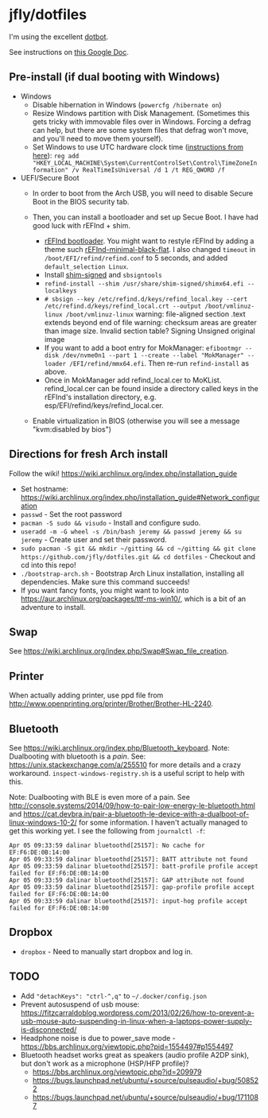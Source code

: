 # jfly/dotfiles

I'm using the excellent [dotbot](https://github.com/anishathalye/dotbot).

See instructions on [this Google Doc](https://docs.google.com/document/d/1Ji1dfnQxlb9KJGmVin4W6oAqN4-SWokSlXGYumss74M/edit#heading=h.1gvhtuttse8f).

## Pre-install (if dual booting with Windows)
  - Windows
    - Disable hibernation in Windows (`powercfg /hibernate on`)
    - Resize Windows partition with Disk Management. (Sometimes this gets tricky with immovable files over in Windows. Forcing a defrag can help, but there are some system files that defrag won't move, and you'll need to move them yourself).
    - Set Windows to use UTC hardware clock time ([instructions from here](https://wiki.archlinux.org/index.php/time#UTC_in_Windows)): `reg add "HKEY_LOCAL_MACHINE\System\CurrentControlSet\Control\TimeZoneInformation" /v RealTimeIsUniversal /d 1 /t REG_QWORD /f`
  - UEFI/Secure Boot
    - In order to boot from the Arch USB, you will need to disable Secure Boot in the BIOS security tab.
    - Then, you can install a bootloader and set up Secue Boot. I have had good luck with rEFInd + shim.
        - [rEFInd bootloader](https://wiki.archlinux.org/index.php/REFInd). You might want to restyle rEFInd by adding a theme such [rEFInd-minimal-black-flat](https://github.com/dnaf/rEFInd-minimal-black-flat). I also changed `timeout` in `/boot/EFI/refind/refind.conf` to 5 seconds, and added `default_selection Linux`.
        - Install [shim-signed](https://aur.archlinux.org/packages/shim-signed/) and `sbsigntools`
        - `refind-install --shim /usr/share/shim-signed/shimx64.efi --localkeys`
        - `# sbsign --key /etc/refind.d/keys/refind_local.key --cert /etc/refind.d/keys/refind_local.crt --output /boot/vmlinuz-linux /boot/vmlinuz-linux`
            warning: file-aligned section .text extends beyond end of file
            warning: checksum areas are greater than image size. Invalid section table?
            Signing Unsigned original image
        - If you want to add a boot entry for MokManager: `efibootmgr --disk /dev/nvme0n1 --part 1 --create --label "MokManager" --loader /EFI/refind/mmx64.efi`. Then re-run `refind-install` as above.
        - Once in MokManager add refind_local.cer to MoKList. refind_local.cer can be found inside a directory called keys in the rEFInd's installation directory, e.g. esp/EFI/refind/keys/refind_local.cer.

    - Enable virtualization in BIOS (otherwise you will see a message "kvm:disabled by bios")

## Directions for fresh Arch install

Follow the wiki! https://wiki.archlinux.org/index.php/installation_guide

- Set hostname: https://wiki.archlinux.org/index.php/installation_guide#Network_configuration
- `passwd` - Set the root password
- `pacman -S sudo && visudo` - Install and configure sudo.
- `useradd -m -G wheel -s /bin/bash jeremy && passwd jeremy && su jeremy` - Create user and set their password.
- `sudo pacman -S git && mkdir ~/gitting && cd ~/gitting && git clone https://github.com/jfly/dotfiles.git && cd dotfiles` - Checkout and cd into this repo!
- `./bootstrap-arch.sh` - Bootstrap Arch Linux installation, installing all dependencies. Make sure this command succeeds!
- If you want fancy fonts, you might want to look into https://aur.archlinux.org/packages/ttf-ms-win10/, which is a bit of an adventure to install.

## Swap
See https://wiki.archlinux.org/index.php/Swap#Swap_file_creation.

## Printer
When actually adding printer, use ppd file from <http://www.openprinting.org/printer/Brother/Brother-HL-2240>.

## Bluetooth
See <https://wiki.archlinux.org/index.php/Bluetooth_keyboard>.
Note: Dualbooting with bluetooth is a *pain*. See: https://unix.stackexchange.com/a/255510 for more details and a crazy workaround. `inspect-windows-registry.sh` is a useful script to help with this.

Note: Dualbooting with BLE is even more of a pain. See http://console.systems/2014/09/how-to-pair-low-energy-le-bluetooth.html and https://cat.devbra.in/pair-a-bluetooth-le-device-with-a-dualboot-of-linux-windows-10-2/ for some information. I haven't actually managed to get this working yet. I see the following from `journalctl -f`:

    Apr 05 09:33:59 dalinar bluetoothd[25157]: No cache for EF:F6:DE:0B:14:00
    Apr 05 09:33:59 dalinar bluetoothd[25157]: BATT attribute not found
    Apr 05 09:33:59 dalinar bluetoothd[25157]: batt-profile profile accept failed for EF:F6:DE:0B:14:00
    Apr 05 09:33:59 dalinar bluetoothd[25157]: GAP attribute not found
    Apr 05 09:33:59 dalinar bluetoothd[25157]: gap-profile profile accept failed for EF:F6:DE:0B:14:00
    Apr 05 09:33:59 dalinar bluetoothd[25157]: input-hog profile accept failed for EF:F6:DE:0B:14:00


## Dropbox
- `dropbox` - Need to manually start dropbox and log in.

## TODO
- Add `"detachKeys": "ctrl-^,q"` to `~/.docker/config.json`
- Prevent autosuspend of usb mouse: https://fitzcarraldoblog.wordpress.com/2013/02/26/how-to-prevent-a-usb-mouse-auto-suspending-in-linux-when-a-laptops-power-supply-is-disconnected/
- Headphone noise is due to power_save mode - https://bbs.archlinux.org/viewtopic.php?pid=1554497#p1554497
- Bluetooth headset works great as speakers (audio profile A2DP sink), but don't work as a microphone (HSP/HFP profile)?
    - https://bbs.archlinux.org/viewtopic.php?id=209979
    - https://bugs.launchpad.net/ubuntu/+source/pulseaudio/+bug/508522
    - https://bugs.launchpad.net/ubuntu/+source/pulseaudio/+bug/1711087

